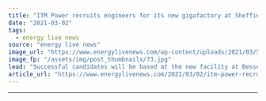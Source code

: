 ```yaml
---
title: "ITM Power recruits engineers for its new gigafactory at Sheffield"
date: "2021-03-02"
tags: 
  - energy live news
source: "energy live news"
image_url: "https://www.energylivenews.com/wp-content/uploads/2021/03/5cf9cad94714c5577919c266171d935c_xl-e1614666975930.jpg"
image_fp: "/assets/img/post_thumbnails/73.jpg"
lead: "Successful candidates will be based at the new facility at Bessemer Park"
article_url: "https://www.energylivenews.com/2021/03/02/itm-power-recruits-engineers-for-its-new-gigafactory-at-sheffield/"
---
```


---
